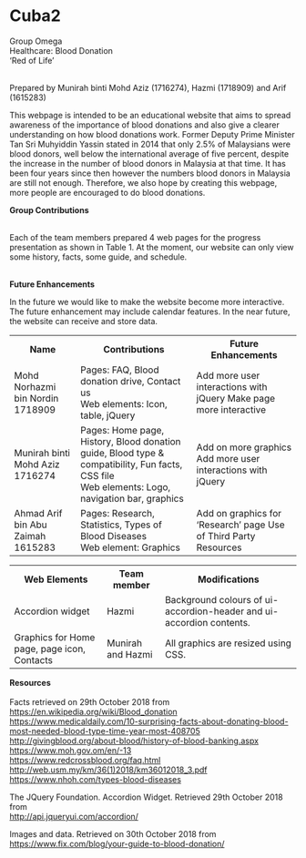 # Cuba2
Group Omega<br>
Healthcare: Blood Donation<br>
‘Red of Life’<br><br>

Prepared by Munirah binti Mohd Aziz (1716274), Hazmi (1718909) and Arif (1615283)<br>

<p>This webpage is intended to be an educational website that aims to spread awareness of the importance of blood donations and also give a clearer understanding on how blood donations work. Former Deputy Prime Minister Tan Sri Muhyiddin Yassin stated in 2014 that only 2.5% of Malaysians were blood donors, well below the international average of five percent, despite the increase in the number of blood donors in Malaysia at that time. It has been four years since then however the numbers blood donors in Malaysia are still not enough. Therefore, we also hope by creating this webpage, more people are encouraged to do blood donations. </p>

<b>Group Contributions</b><br><br>
<p>Each of the team members prepared 4 web pages for the progress presentation as shown in Table 1. At the moment, our website can only view some history, facts, some guide, and schedule.</p> <br>
<b>Future Enhancements</b> <br>
<p>In the future we would like to make the website become more interactive. The future enhancement may include calendar features. In the near future, the website can receive and store data.</p>

<table> <tr> <th>Name</th> <th>Contributions</th> <th>Future Enhancements</th> </tr> 
 <tr> <td>Mohd Norhazmi bin Nordin 1718909</td> <td>Pages: FAQ, Blood donation drive, Contact us <br>
Web elements: Icon, table, jQuery</td> <td>Add more user interactions with jQuery
Make page more interactive</td> </tr> 
 <tr> <td>Munirah binti Mohd Aziz 1716274</td> <td>Pages: Home page, History, Blood donation guide, Blood type & compatibility, Fun facts, CSS file <br>
Web elements: Logo, navigation bar, graphics</td> <td>Add on more graphics
Add more user interactions with jQuery</td> </tr> 
  <tr> <td>Ahmad Arif bin Abu Zaimah 1615283</td> <td>Pages: Research, Statistics, Types of Blood Diseases <br>
Web element: Graphics</td> <td>Add on graphics for ‘Research’ page
Use of Third Party Resources</td> </tr>
</table>

<table> <tr> <th>Web Elements</th> <th>Team member</th> <th>Modifications</th> </tr>
  <tr> <td>Accordion widget</td> <td>Hazmi</td> <td>Background colours of ui-accordion-header
and ui-accordion contents.</td> </tr>
  <tr> <td>Graphics for Home page, page icon, Contacts</td> <td>Munirah and Hazmi</td> <td>All graphics are resized using CSS.</td> </tr>
 </table> 
 
<b>Resources</b><br><br>
Facts retrieved on 29th October 2018 from <br>
https://en.wikipedia.org/wiki/Blood_donation <br>
https://www.medicaldaily.com/10-surprising-facts-about-donating-blood-most-needed-blood-type-time-year-most-408705 <br>
http://givingblood.org/about-blood/history-of-blood-banking.aspx <br>
https://www.moh.gov.om/en/-13 <br>
https://www.redcrossblood.org/faq.html <br>
http://web.usm.my/km/36(1)2018/km36012018_3.pdf <br>
https://www.nhoh.com/types-blood-diseases <br>

The JQuery Foundation. Accordion Widget. Retrieved 29th October 2018 from <br>
http://api.jqueryui.com/accordion/ 

Images and data. Retrieved on 30th October 2018 from <br>
https://www.fix.com/blog/your-guide-to-blood-donation/

